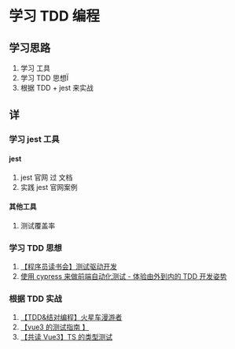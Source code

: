 # 学习 TDD 编程

## 学习思路

1. 学习 工具
2. 学习 TDD 思想Ï
3. 根据 TDD + jest 来实战

## 详

### 学习 jest 工具

#### jest

1. jest 官网 过 文档
2. 实践 jest 官网案例

#### 其他工具

1. 测试覆盖率

### 学习 TDD 思想

1. [【程序员读书会】测试驱动开发](https://www.bilibili.com/video/BV1uT4y1P7bK)
2. [ 使用 cypress 来做前端自动化测试 - 体验由外到内的 TDD 开发姿势 ](https://www.bilibili.com/video/BV1WU4y1J7Va?spm_id_from=333.999.0.0)

### 根据 TDD 实战

1. [【TDD&结对编程】火星车漫游者](https://www.bilibili.com/video/BV1654y1p7vP)
2. [【vue3 的测试指南 】](https://www.bilibili.com/video/BV1po4y1U79s?spm_id_from=333.999.0.0)
3. [【共读 Vue3】TS 的类型测试](https://www.bilibili.com/video/BV1nU4y1K7qL?spm_id_from=333.999.0.0)

